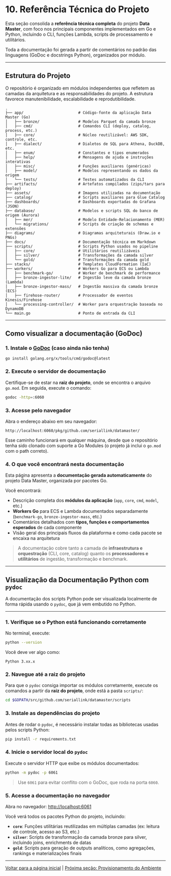 # 10. Referência Técnica do Projeto 

Esta seção consolida a **referência técnica completa** do projeto **Data Master**, com foco nos principais componentes implementados em Go e Python, incluindo o CLI, funções Lambda, scripts de processamento e utilitários.

Toda a documentação foi gerada a partir de comentários no padrão das linguagens (GoDoc e docstrings Python), organizados por módulo.

---

## Estrutura do Projeto

O repositório é organizado em módulos independentes que refletem as camadas da arquitetura e as responsabilidades do projeto. A estrutura favorece manutenibilidade, escalabilidade e reprodutibilidade.

```
.
├── app/                        # Código-fonte da aplicação Data Master (Go)
│   ├── bronze/                 # Modelos Parquet da camada bronze
│   ├── cmd/                    # Comandos CLI (deploy, catalog, process, etc.)
│   ├── core/                   # Núcleo reutilizável: AWS SDK, controle, etc.
│   ├── dialect/                # Dialetos de SQL para Athena, DuckDB, etc.
│   ├── enum/                   # Constantes e tipos enumerados
│   ├── help/                   # Mensagens de ajuda e instruções interativas
│   ├── misc/                   # Funções auxiliares (genéricas)
│   ├── model/                  # Modelos representando os dados da origem 
│   └── tests/                  # Testes automatizados da CLI
├── artifacts/                  # Artefatos compilados (zips/tars para deploy)
├── assets/                     # Imagens utilizadas na documentação
├── catalog/                    # Scripts auxiliares para Glue Catalog
├── dashboards/                 # Dashboards exportadas do Grafana (JSON)
├── database/                   # Modelos e scripts SQL do banco de origem (Aurora)
│   ├── mer/                    # Modelo Entidade-Relacionamento (MER) 
│   └── migrations/             # Scripts de criação de schemas e extensões
├── diagrams/                   # Diagramas arquiteturais (Draw.io e PNGs)
├── docs/                       # Documentação técnica em Markdown
├── scripts/                    # Scripts Python usados no pipeline
│   ├── core/                   # Utilitários reutilizáveis
│   ├── silver/                 # Transformações da camada silver
│   └── gold/                   # Transformações da camada gold
├── stacks/                     # Templates CloudFormation (IaC)
├── workers/                    # Workers Go para ECS ou Lambda 
│   ├── benchmark-go/           # Worker de benchmark de performance
│   ├── bronze-ingestor-lite/   # Ingestão leve da camada bronze (Lambda)
│   ├── bronze-ingestor-mass/   # Ingestão massiva da camada bronze (ECS)
│   ├── firehose-router/        # Processador de eventos Kinesis/Firehose
│   └── processing-controller/  # Worker para orquestração baseada no DynamoDB
└── main.go                     # Ponto de entrada da CLI
```

---

## Como visualizar a documentação (GoDoc)

### 1. Instale o [GoDoc](https://go.dev/doc/comment) (caso ainda não tenha)

```
go install golang.org/x/tools/cmd/godoc@latest
````

### 2. Execute o servidor de documentação

Certifique-se de estar na **raiz do projeto**, onde se encontra o arquivo `go.mod`. Em seguida, execute o comando:

```bash
godoc -http=:6060
```

### 3. Acesse pelo navegador

Abra o endereço abaixo em seu navegador:

```
http://localhost:6060/pkg/github.com/seriallink/datamaster/
```

Esse caminho funcionará em qualquer máquina, desde que o repositório tenha sido clonado com suporte a Go Modules (o projeto já inclui o `go.mod` com o path correto).

### 4. O que você encontrará nesta documentação

Esta página apresenta a **documentação gerada automaticamente** do projeto Data Master, organizada por pacotes Go.

Você encontrará:

* Descrição completa dos **módulos da aplicação** (`app`, `core`, `cmd`, `model`, etc.)
* **Workers Go** para ECS e Lambda documentados separadamente (`benchmark-go`, `bronze-ingestor-mass`, etc.)
* Comentários detalhados com **tipos, funções e comportamentos esperados** de cada componente
* Visão geral dos principais fluxos da plataforma e como cada pacote se encaixa na arquitetura

> A documentação cobre tanto a camada de **infraestrutura e orquestração** (CLI, core, catalog) quanto os **processadores e utilitários** de ingestão, transformação e benchmark.

---

## Visualização da Documentação Python com `pydoc`

A documentação dos scripts Python pode ser visualizada localmente de forma rápida usando o `pydoc`, que já vem embutido no Python.

---

### 1. Verifique se o Python está funcionando corretamente

No terminal, execute:

```bash
python --version
```

Você deve ver algo como:

```
Python 3.xx.x
```

### 2. Navegue até a raiz do projeto

Para que o `pydoc` consiga importar os módulos corretamente, execute os comandos a partir da **raiz do projeto**, onde está a pasta `scripts/`:

```bash
cd $GOPATH/src/github.com/seriallink/datamaster/scripts
```

### 3. Instale as dependências do projeto

Antes de rodar o `pydoc`, é necessário instalar todas as bibliotecas usadas pelos scripts Python:

```bash
pip install -r requirements.txt
```

### 4. Inicie o servidor local do `pydoc`

Execute o servidor HTTP que exibe os módulos documentados:

```bash
python -m pydoc -p 6061
```

> Use `6061` para evitar conflito com o GoDoc, que roda na porta `6060`.

### 5. Acesse a documentação no navegador

Abra no navegador: [http://localhost:6061](http://localhost:6061)

Você verá todos os pacotes Python do projeto, incluindo:

* **`core`**: Funções utilitárias reutilizadas em múltiplas camadas (ex: leitura de controle, acesso ao S3, etc.)
* **`silver`**: Scripts de transformação da camada bronze para silver, incluindo joins, enrichments de datas
* **`gold`**: Scripts para geração de outputs analíticos, como agregações, rankings e materializações finais

---

[Voltar para a página inicial](../README.md#documentação) | [Próxima seção: Provisionamento do Ambiente](provisioning.md)
